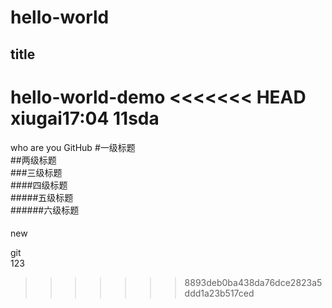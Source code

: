 # hello-world
## title
hello-world-demo
<<<<<<< HEAD
xiugai17:04
11sda
=======
who are you 
GitHub
#一级标题  
##两级标题  
###三级标题  
####四级标题  
#####五级标题  
######六级标题  
####
new  

git  
123
>>>>>>> 8893deb0ba438da76dce2823a5ddd1a23b517ced
